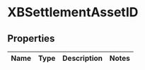 

# XBSettlementAssetID


## Properties

| Name | Type | Description | Notes |
|------------ | ------------- | ------------- | -------------|




